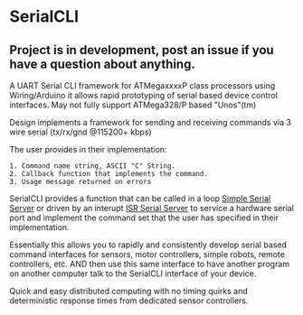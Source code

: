 # SerialCLI

## Project is in development, post an issue if you have a question about anything.

A UART Serial CLI framework for ATMegaxxxxP class processors using Wiring/Arduino it allows rapid prototyping of serial based device control interfaces. May not fully support ATMega328/P based "Unos"(tm)

Design implements a framework for sending and receiving commands via 3 wire serial (tx/rx/gnd @115200+ kbps)

The user provides in their implementation:

    1. Command name string, ASCII "C" String.
    2. Callback function that implements the command.
    3. Usage message returned on errors
    
SerialCLI provides a function that can be called in a loop [Simple Serial Server](http://) or driven by an interupt [ISR Serial Server](http://) to service a hardware serial port and implement the command set that the user has specified in their implementation.

Essentially this allows you to rapidly and consistently develop serial based command interfaces for sensors, motor controllers, simple robots, remote controllers, etc. AND then use this same interface to have another program on another computer talk to the SerialCLI interface of your device.

Quick and easy distributed computing with no timing quirks and deterministic response times from dedicated sensor controllers.
